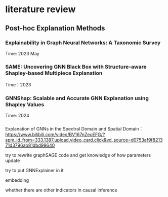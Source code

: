 # literature review

## Post-hoc Explanation Methods

### Explainability in Graph Neural Networks: A Taxonomic Survey

Time: 2023 May



### SAME: Uncovering GNN Black Box with Structure-aware Shapley-based Multipiece Explanation

Time：2023

### GNNShap: Scalable and Accurate GNN Explanation using Shapley Values

Time: 2024

### 

### 

Explanation of GNNs in the Spectral Domain and Spatial Domain：
https://www.bilibili.com/video/BV167nZeuEFG/?spm_id_from=333.1387.upload.video_card.click&vd_source=d0753af9f821371d3796ab81dbd99640

try to rewrite graphSAGE code and get knowledge of how parameters update

try to put GNNExplainer in it

embedding

whether there are other indicators in causal inference 
